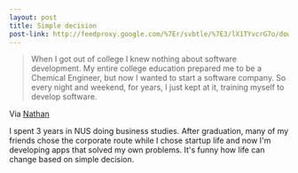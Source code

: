```yaml
---
layout: post
title: Simple decision
post-link: http://feedproxy.google.com/%7Er/svbtle/%7E3/lX1TYvcrG7o/downward
---
```

> When I got out of college I knew nothing about software development. My entire college education prepared me to be a Chemical Engineer, but now I wanted to start a software company.
So every night and weekend, for years, I just kept at it, training myself to develop software.

  
Via [Nathan][0]

I spent 3 years in NUS doing business studies. After graduation, many of my friends chose the corporate route while I chose startup life and now I'm developing apps that solved my own problems. It's funny how life can change based on simple decision.


[0]: http://feedproxy.google.com/%7Er/svbtle/%7E3/lX1TYvcrG7o/downward
